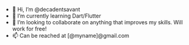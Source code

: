 - 👋 Hi, I’m @decadentsavant
- 🌱 I’m currently learning Dart/Flutter
- 💞️ I’m looking to collaborate on anything that improves my skills. Will work for free!
- 📫 Can be reached at [@myname]@gmail.com
